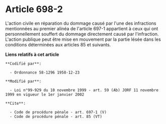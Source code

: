 # Article 698-2

L'action civile en réparation du dommage causé par l'une des infractions mentionnées au premier alinéa de l'article 697-1
appartient à ceux qui ont personnellement souffert du dommage directement causé par l'infraction. L'action publique peut être
mise en mouvement par la partie lésée dans les conditions déterminées aux articles 85 et suivants.

**Liens relatifs à cet article**

	**Codifié par**:

	  - Ordonnance 58-1296 1958-12-23

	**Modifié par**:

	  - Loi n°99-929 du 10 novembre 1999 - art. 59 (Ab) JORF 11 novembre 1999 en vigueur le 1er janvier 2002

	**Cite**:

	  - Code de procédure pénale - art. 697-1 (V)
	  - Code de procédure pénale - art. 85 (VT)
